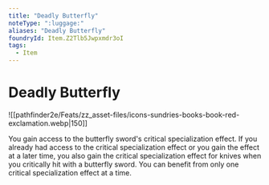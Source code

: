 ```yaml
---
title: "Deadly Butterfly"
noteType: ":luggage:"
aliases: "Deadly Butterfly"
foundryId: Item.Z2Tlb5Jwpxmdr3oI
tags:
  - Item
---
```


# Deadly Butterfly
![[pathfinder2e/Feats/zz_asset-files/icons-sundries-books-book-red-exclamation.webp|150]]

You gain access to the butterfly sword's critical specialization effect. If you already had access to the critical specialization effect or you gain the effect at a later time, you also gain the critical specialization effect for knives when you critically hit with a butterfly sword. You can benefit from only one critical specialization effect at a time.
